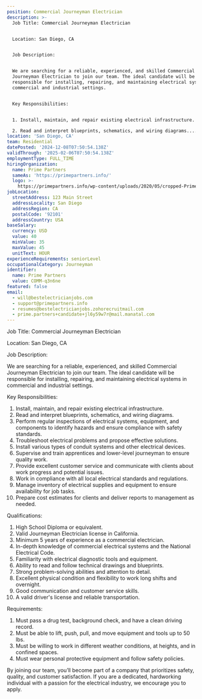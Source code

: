 ```yaml
---
position: Commercial Journeyman Electrician
description: >-
  Job Title: Commercial Journeyman Electrician


  Location: San Diego, CA


  Job Description:


  We are searching for a reliable, experienced, and skilled Commercial
  Journeyman Electrician to join our team. The ideal candidate will be
  responsible for installing, repairing, and maintaining electrical systems in
  commercial and industrial settings. 


  Key Responsibilities:


  1. Install, maintain, and repair existing electrical infrastructure.

  2. Read and interpret blueprints, schematics, and wiring diagrams....
location: 'San Diego, CA'
team: Residential
datePosted: '2024-12-08T07:50:54.138Z'
validThrough: '2025-02-06T07:50:54.138Z'
employmentType: FULL_TIME
hiringOrganization:
  name: Prime Partners
  sameAs: 'https://primepartners.info/'
  logo: >-
    https://primepartners.info/wp-content/uploads/2020/05/cropped-Prime-Partners-Logo-NO-BG-1-1.png
jobLocation:
  streetAddress: 123 Main Street
  addressLocality: San Diego
  addressRegion: CA
  postalCode: '92101'
  addressCountry: USA
baseSalary:
  currency: USD
  value: 40
  minValue: 35
  maxValue: 45
  unitText: HOUR
experienceRequirements: seniorLevel
occupationalCategory: Journeyman
identifier:
  name: Prime Partners
  value: COMM-q3n6ne
featured: false
email:
  - will@bestelectricianjobs.com
  - support@primepartners.info
  - resumes@bestelectricianjobs.zohorecruitmail.com
  - prime.partners+candidate+jl6y59w7r@mail.manatal.com
---
```




Job Title: Commercial Journeyman Electrician

Location: San Diego, CA

Job Description:

We are searching for a reliable, experienced, and skilled Commercial Journeyman Electrician to join our team. The ideal candidate will be responsible for installing, repairing, and maintaining electrical systems in commercial and industrial settings. 

Key Responsibilities:

1. Install, maintain, and repair existing electrical infrastructure.
2. Read and interpret blueprints, schematics, and wiring diagrams.
3. Perform regular inspections of electrical systems, equipment, and components to identify hazards and ensure compliance with safety standards.
4. Troubleshoot electrical problems and propose effective solutions.
5. Install various types of conduit systems and other electrical devices.
6. Supervise and train apprentices and lower-level journeyman to ensure quality work.
7. Provide excellent customer service and communicate with clients about work progress and potential issues.
8. Work in compliance with all local electrical standards and regulations.
9. Manage inventory of electrical supplies and equipment to ensure availability for job tasks.
10. Prepare cost estimates for clients and deliver reports to management as needed.

Qualifications:

1. High School Diploma or equivalent.
2. Valid Journeyman Electrician license in California.
3. Minimum 5 years of experience as a commercial electrician.
4. In-depth knowledge of commercial electrical systems and the National Electrical Code.
5. Familiarity with electrical diagnostic tools and equipment.
6. Ability to read and follow technical drawings and blueprints.
7. Strong problem-solving abilities and attention to detail.
8. Excellent physical condition and flexibility to work long shifts and overnight.
9. Good communication and customer service skills.
10. A valid driver's license and reliable transportation.

Requirements:

1. Must pass a drug test, background check, and have a clean driving record.
2. Must be able to lift, push, pull, and move equipment and tools up to 50 lbs.
3. Must be willing to work in different weather conditions, at heights, and in confined spaces.
4. Must wear personal protective equipment and follow safety policies.

By joining our team, you’ll become part of a company that prioritizes safety, quality, and customer satisfaction. If you are a dedicated, hardworking individual with a passion for the electrical industry, we encourage you to apply.
